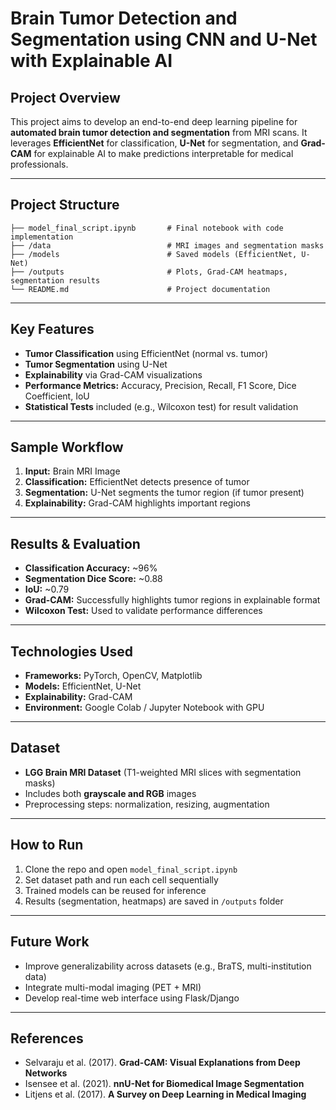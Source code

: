 
# Brain Tumor Detection and Segmentation using CNN and U-Net with Explainable AI

## Project Overview

This project aims to develop an end-to-end deep learning pipeline for **automated brain tumor detection and segmentation** from MRI scans. It leverages **EfficientNet** for classification, **U-Net** for segmentation, and **Grad-CAM** for explainable AI to make predictions interpretable for medical professionals.

---

## Project Structure

```
├── model_final_script.ipynb       # Final notebook with code implementation
├── /data                          # MRI images and segmentation masks
├── /models                        # Saved models (EfficientNet, U-Net)
├── /outputs                       # Plots, Grad-CAM heatmaps, segmentation results
└── README.md                      # Project documentation
```

---

## Key Features

- **Tumor Classification** using EfficientNet (normal vs. tumor)
- **Tumor Segmentation** using U-Net
- **Explainability** via Grad-CAM visualizations
- **Performance Metrics:** Accuracy, Precision, Recall, F1 Score, Dice Coefficient, IoU
- **Statistical Tests** included (e.g., Wilcoxon test) for result validation

---

## Sample Workflow

1. **Input:** Brain MRI Image
2. **Classification:** EfficientNet detects presence of tumor
3. **Segmentation:** U-Net segments the tumor region (if tumor present)
4. **Explainability:** Grad-CAM highlights important regions

---

## Results & Evaluation

- **Classification Accuracy:** ~96%
- **Segmentation Dice Score:** ~0.88
- **IoU:** ~0.79
- **Grad-CAM:** Successfully highlights tumor regions in explainable format
- **Wilcoxon Test:** Used to validate performance differences

---

## Technologies Used

- **Frameworks:** PyTorch, OpenCV, Matplotlib
- **Models:** EfficientNet, U-Net
- **Explainability:** Grad-CAM
- **Environment:** Google Colab / Jupyter Notebook with GPU

---

## Dataset

- **LGG Brain MRI Dataset** (T1-weighted MRI slices with segmentation masks)
- Includes both **grayscale and RGB** images
- Preprocessing steps: normalization, resizing, augmentation

---

## How to Run

1. Clone the repo and open `model_final_script.ipynb`
2. Set dataset path and run each cell sequentially
3. Trained models can be reused for inference
4. Results (segmentation, heatmaps) are saved in `/outputs` folder

---

## Future Work

- Improve generalizability across datasets (e.g., BraTS, multi-institution data)
- Integrate multi-modal imaging (PET + MRI)
- Develop real-time web interface using Flask/Django

---

## References

- Selvaraju et al. (2017). **Grad-CAM: Visual Explanations from Deep Networks**
- Isensee et al. (2021). **nnU-Net for Biomedical Image Segmentation**
- Litjens et al. (2017). **A Survey on Deep Learning in Medical Imaging**
